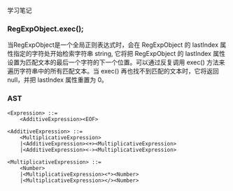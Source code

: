 学习笔记
### RegExpObject.exec();
当RegExpObject是一个全局正则表达式时，会在 RegExpObject 的 lastIndex 属性指定的字符处开始检索字符串 string,
它将把 RegExpObject 的 lastIndex 属性设置为匹配文本的最后一个字符的下一个位置。可以通过反复调用 exec() 方法来遍历字符串中的所有匹配文本。当 exec() 再也找不到匹配的文本时，它将返回 null，并把 lastIndex 属性重置为 0。
### AST
```
<Expression> ::= 
    <AdditiveExpression><EOF>

<AdditiveExpression> ::= 
    <MultiplicativeExpression>
    |<AdditiveExpression><+><MultiplicativeExpression>
    |<AdditiveExpression><-><MultiplicativeExpression>

<MultiplicativeExpression> ::= 
    <Number>
    |<MultiplicativeExpression><*><Number>
    |<MultiplicativeExpression></><Number>

```